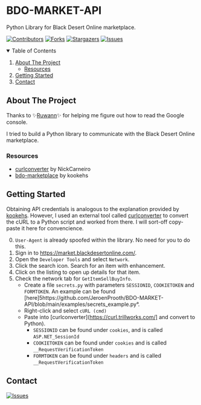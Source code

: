 # BDO-MARKET-API
 Python Library for Black Desert Online marketplace.

[![Contributors][contributors-shield]][contributors-url]
[![Forks][forks-shield]][forks-url]
[![Stargazers][stars-shield]][stars-url]
[![Issues][issues-shield]][issues-url]



<!-- TABLE OF CONTENTS -->
<details open="open">
  <summary>Table of Contents</summary>
  <ol>
    <li>
      <a href="#about-the-project">About The Project</a>
      <ul>
        <li><a href="#resources">Resources</a></li>
      </ul>
    </li>
    <li>
      <a href="#getting-started">Getting Started</a>
    </li>
    <li><a href="#contact">Contact</a></li>
  </ol>
</details>


<!-- ABOUT THE PROJECT -->
## About The Project

Thanks to :sparkles:[Ruwann](https://github.com/Ruwann):sparkles: for helping me figure out how to read the Google console.

I tried to build a Python library to communicate with the Black Desert Online marketplace.

### Resources
* [curlconverter](https://github.com/NickCarneiro/curlconverter) by NickCarneiro
* [bdo-marketplace](https://github.com/kookehs/bdo-marketplace)  by kookehs


## Getting Started

Obtaining API credentials is analogous to the explanation provided by [kookehs](https://github.com/kookehs/bdo-marketplace#obtaining-credentials-for-api-calls). However, I used an external tool called [curlconverter](https://curl.trillworks.com/) to convert the cURL to a Python script and worked from there.
I will sort-off copy-paste it here for convencience.


0. `User-Agent` is already spoofed within the library. No need for you to do this.
1. Sign in to https://market.blackdesertonline.com/.
2. Open the `Developer Tools` and select `Network`.
3. Click the search icon. Search for an item with enhancement. 
4. Click on the listing to open up details for that item.
5. Check the network tab for `GetItemSellBuyInfo`. 
	- Create a file `secrets.py` with parameters `SESSIONID`, `COOKIETOKEN` and `FORMTOKEN`. An example can be found [here]5https://github.com/JeroenProoth/BDO-MARKET-API/blob/main/examples/secrets_example.py°.
	- Right-click and select `cURL (cmd)`
	- Paste into [curlconverter](https://curl.trillworks.com/] and convert to Python).
		- `SESSIONID` can be found under `cookies`, and is called `ASP.NET_SessionId`
		- `COOKIETOKEN` can be found under `cookies` and is called `__RequestVerificationToken`
		- `FORMTOKEN` can be found under `headers` and is called `__RequestVerificationToken`



## Contact

[![Issues][issues-shield]][issues-url]

<!-- MARKDOWN LINKS & IMAGES -->
<!-- https://www.markdownguide.org/basic-syntax/#reference-style-links -->
[contributors-shield]: https://img.shields.io/github/contributors/JeroenProoth/BDO-MARKET-API.svg?style=for-the-badge
[contributors-url]: https://github.com/JeroenProoth/BDO-MARKET-API/graphs/contributors
[forks-shield]: https://img.shields.io/github/forks/JeroenProoth/BDO-MARKET-API.svg?style=for-the-badge
[forks-url]: https://github.com/JeroenProoth/BDO-MARKET-API/network/members
[stars-shield]: https://img.shields.io/github/stars/JeroenProoth/BDO-MARKET-API.svg?style=for-the-badge
[stars-url]: https://github.com/JeroenProoth/BDO-MARKET-API/stargazers
[issues-shield]: https://img.shields.io/github/issues/JeroenProoth/BDO-MARKET-API.svg?style=for-the-badge
[issues-url]: https://github.com/JeroenProoth/BDO-MARKET-API/issues

